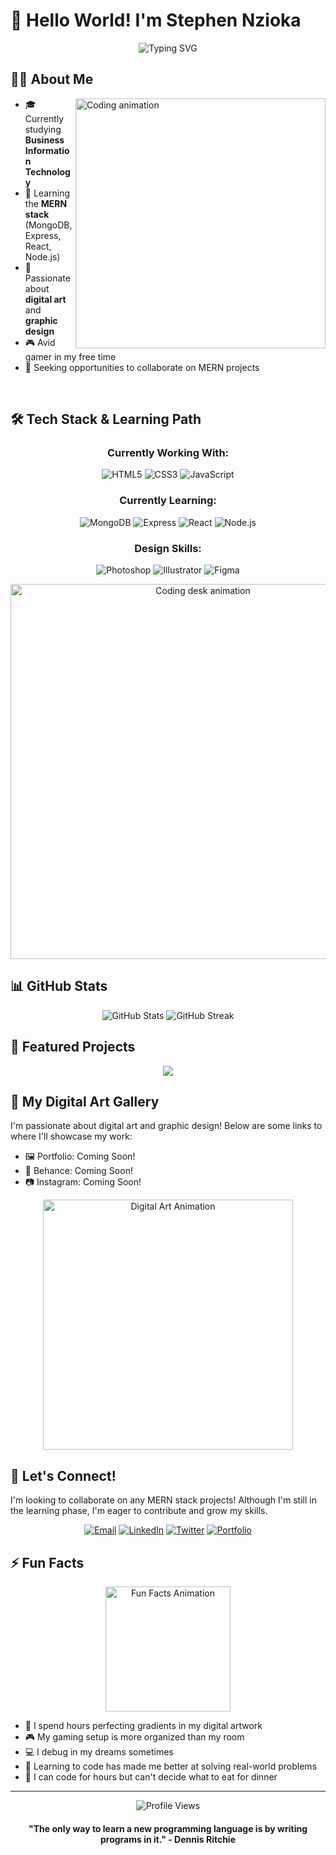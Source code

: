 # 👋 Hello World! I'm Stephen Nzioka

<div align="center">
<img src="https://readme-typing-svg.herokuapp.com?font=Fira+Code&size=30&duration=3000&pause=1000&color=F75C7E&center=true&vCenter=true&random=false&width=800&lines=Full-Stack+Developer+in+Training;Business+Information+Technology+Student;Digital+Artist+%26+Graphics+Designer;Gaming+Enthusiast" alt="Typing SVG" />
</div>








## 🧑‍💻 About Me
<img align="right" width="400" src="https://media.giphy.com/media/qgQUggAC3Pfv687qPC/giphy.gif" alt="Coding animation" />

- 🎓 Currently studying **Business Information Technology**
- 🌱 Learning the **MERN stack** (MongoDB, Express, React, Node.js)
- 🎨 Passionate about **digital art** and **graphic design**
- 🎮 Avid gamer in my free time
- 💼 Seeking opportunities to collaborate on MERN projects

<br clear="right"/>

## 🛠️ Tech Stack & Learning Path

<div align="center">
  
### Currently Working With:
![HTML5](https://img.shields.io/badge/-HTML5-E34F26?style=for-the-badge&logo=html5&logoColor=white)
![CSS3](https://img.shields.io/badge/-CSS3-1572B6?style=for-the-badge&logo=css3)
![JavaScript](https://img.shields.io/badge/-JavaScript-F7DF1E?style=for-the-badge&logo=javascript&logoColor=black)

### Currently Learning:
![MongoDB](https://img.shields.io/badge/-MongoDB-47A248?style=for-the-badge&logo=mongodb&logoColor=white)
![Express](https://img.shields.io/badge/-Express-000000?style=for-the-badge&logo=express&logoColor=white)
![React](https://img.shields.io/badge/-React-61DAFB?style=for-the-badge&logo=react&logoColor=black)
![Node.js](https://img.shields.io/badge/-Node.js-339933?style=for-the-badge&logo=node.js&logoColor=white)

### Design Skills:
![Photoshop](https://img.shields.io/badge/-Photoshop-31A8FF?style=for-the-badge&logo=adobe-photoshop&logoColor=white)
![Illustrator](https://img.shields.io/badge/-Illustrator-FF9A00?style=for-the-badge&logo=adobe-illustrator&logoColor=white)
![Figma](https://img.shields.io/badge/-Figma-F24E1E?style=for-the-badge&logo=figma&logoColor=white)

</div>

<div align="center">
  <img src="https://media.giphy.com/media/L1R1tvI9svkIWwpVYr/giphy.gif" width="600" alt="Coding desk animation" />
</div>

## 📊 GitHub Stats

<div align="center">
  <img src="https://github-readme-stats.vercel.app/api?username=Elixir-Piloting&show_icons=true&theme=radical" alt="GitHub Stats" />
  <img src="https://github-readme-streak-stats.herokuapp.com/?user=Elixir-Piloting&theme=radical" alt="GitHub Streak" />
</div>

## 🌟 Featured Projects

<div align="center">
  <a href="https://github.com/Elixir-Piloting/MERN-TODO">
    <img src="https://readme-components.vercel.app/api?component=experience&company=COMING%20SOON&role=MERN%20Project&duration=2025&location=Stay%20Tuned&description=My%20first%20full-stack%20web%20application%20using%20the%20MERN%20stack." />
  </a>
</div>

## 🎨 My Digital Art Gallery

I'm passionate about digital art and graphic design! Below are some links to where I'll showcase my work:
- 🖼️ Portfolio: Coming Soon!
- 🎨 Behance: Coming Soon!
- 📷 Instagram: Coming Soon!

<div align="center">
  <img src="https://media.giphy.com/media/3oKIPeQ5Uz4gU6ID5K/giphy.gif" width="400" alt="Digital Art Animation" />
</div>

## 🤝 Let's Connect!

I'm looking to collaborate on any MERN stack projects! Although I'm still in the learning phase, I'm eager to contribute and grow my skills.

<div align="center">
  
[![Email](https://img.shields.io/badge/Email-stevenzioka860@gmail.com-D14836?style=for-the-badge&logo=gmail&logoColor=white)](mailto:stevenzioka860@gmail.com)
[![LinkedIn](https://img.shields.io/badge/LinkedIn-Coming_Soon-0077B5?style=for-the-badge&logo=linkedin&logoColor=white)](#)
[![Twitter](https://img.shields.io/badge/Twitter-Coming_Soon-1DA1F2?style=for-the-badge&logo=twitter&logoColor=white)](#)
[![Portfolio](https://img.shields.io/badge/Portfolio-Coming_Soon-000000?style=for-the-badge&logo=notion&logoColor=white)](#)

</div>

## ⚡ Fun Facts

<div align="center">
  <img src="https://media.giphy.com/media/3oKIPnAiaMCws8nOsE/giphy.gif" width="200" alt="Fun Facts Animation" />
</div>

- 🎨 I spend hours perfecting gradients in my digital artwork
- 🎮 My gaming setup is more organized than my room
- 💻 I debug in my dreams sometimes
- 🌱 Learning to code has made me better at solving real-world problems
- 🍕 I can code for hours but can't decide what to eat for dinner

---

<div align="center">
  <img src="https://komarev.com/ghpvc/?username=Elixir-Piloting&color=blueviolet&style=flat-square" alt="Profile Views" />
  
  <h4>"The only way to learn a new programming language is by writing programs in it." - Dennis Ritchie</h4>
</div>
